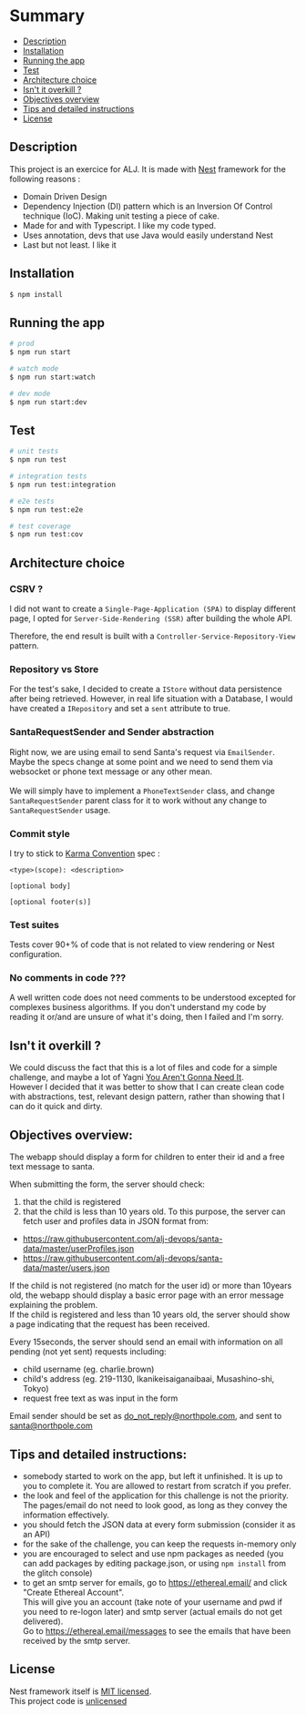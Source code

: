 # Summary

- [Description](#description)<br>
- [Installation](#installation)<br>
- [Running the app](#running-the-app)<br>
- [Test](#test)<br>
- [Architecture choice](#architecture-choice)<br>
- [Isn't it overkill ?](#isn-t-it-overkill)<br>
- [Objectives overview](#objectives-overview)<br>
- [Tips and detailed instructions](#tips-and-detailed-instructions)<br>
- [License](#license)

## Description

This project is an exercice for ALJ. It is made with [Nest](https://github.com/nestjs/nest) framework for the following reasons : 

<ul>
<li> Domain Driven Design
</li>
<li> Dependency Injection (DI) pattern which is an Inversion Of Control technique (IoC). Making unit testing a piece of cake.
</li>
<li> Made for and with Typescript. I like my code typed.</li>
<li>Uses annotation, devs that use Java would easily understand Nest</li>
<li>Last but not least. I like it</li>
</ul>

## Installation

```bash
$ npm install
```

## Running the app

```bash
# prod
$ npm run start

# watch mode
$ npm run start:watch

# dev mode
$ npm run start:dev
```

## Test

```bash
# unit tests
$ npm run test

# integration tests
$ npm run test:integration

# e2e tests
$ npm run test:e2e

# test coverage
$ npm run test:cov
```

## Architecture choice

### CSRV ?

I did not want to create a `Single-Page-Application (SPA)`  to display different page, I opted for `Server-Side-Rendering (SSR)` after building the whole API.<br>

Therefore, the end result is built with a `Controller-Service-Repository-View` pattern.

### Repository vs Store 

For the test's sake, I decided to create a `IStore` without data persistence after being retrieved. However, in real life situation with a Database, I would have created a `IRepository` and set a `sent` attribute to true.

### SantaRequestSender and Sender abstraction

Right now, we are using email to send Santa's request via `EmailSender`. Maybe the specs change at some point and we need to send them via websocket or phone text message or any other mean. <br><br>
We will simply have to implement a `PhoneTextSender` class, and change `SantaRequestSender` parent class for it to work without any change to `SantaRequestSender` usage.

### Commit style

I try to stick to [Karma Convention](http://karma-runner.github.io/6.3/dev/git-commit-msg.html) spec : <br>

```
<type>(scope): <description>

[optional body]

[optional footer(s)]
```

### Test suites

Tests cover 90+% of code that is not related to view rendering or Nest configuration.

### No comments in code ???

A well written code does not need comments to be understood excepted for complexes business algorithms. If you don't understand my code by reading it or/and are unsure of what it's doing, then I failed and I'm sorry.

## Isn't it overkill ?

We could discuss the fact that this is a lot of files and code for a simple challenge, and maybe a lot of Yagni [You Aren't Gonna Need It](https://en.wikipedia.org/wiki/You_aren%27t_gonna_need_it). <br>
However I decided that it was better to show that I can create clean code with abstractions, test, relevant design pattern, rather than showing that I can do it quick and dirty.<br>


## Objectives overview:

The webapp should display a form for children to enter their id and a free text message to santa.

When submitting the form, the server should check:
1. that the child is registered
2. that the child is less than 10 years old.
   To this purpose, the server can fetch user and profiles data in JSON format from:
- https://raw.githubusercontent.com/alj-devops/santa-data/master/userProfiles.json
- https://raw.githubusercontent.com/alj-devops/santa-data/master/users.json

If the child is not registered (no match for the user id) or more than 10years old, the webapp should display a basic error page with an error message explaining the problem.\
If the child is registered and less than 10 years old, the server should show a page indicating that the request has been received.

Every 15seconds, the server should send an email with information on all pending (not yet sent) requests including:
- child username (eg. charlie.brown)
- child's address (eg. 219-1130, Ikanikeisaiganaibaai, Musashino-shi, Tokyo)
- request free text as was input in the form

Email sender should be set as do_not_reply@northpole.com, and sent to santa@northpole.com

## Tips and detailed instructions:

- somebody started to work on the app, but left it unfinished. It is up to you to complete it. You are allowed to restart from scratch if you prefer.
- the look and feel of the application for this challenge is not the priority. The pages/email do not need to look good, as long as they convey the information effectively.
- you should fetch the JSON data at every form submission (consider it as an API)
- for the sake of the challenge, you can keep the requests in-memory only
- you are encouraged to select and use npm packages as needed (you can add packages by editing package.json, or using `npm install` from the glitch console)
- to get an smtp server for emails, go to https://ethereal.email/ and click "Create Ethereal Account".\
  This will give you an account (take note of your username and pwd if you need to re-logon later) and smtp server (actual emails do not get delivered).\
  Go to https://ethereal.email/messages to see the emails that have been received by the smtp server.
  
## License

Nest framework itself is [MIT licensed](LICENSE).<br>
This project code is [unlicensed](LICENSE)
